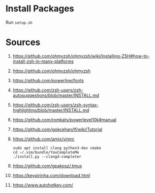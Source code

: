 # Install Packages
Run `setup.sh`

# Sources
1. https://github.com/ohmyzsh/ohmyzsh/wiki/Installing-ZSH#how-to-install-zsh-in-many-platforms
2. https://github.com/ohmyzsh/ohmyzsh
3. https://github.com/powerline/fonts
4. https://github.com/zsh-users/zsh-autosuggestions/blob/master/INSTALL.md
5. https://github.com/zsh-users/zsh-syntax-highlighting/blob/master/INSTALL.md
6. https://github.com/romkatv/powerlevel10k#manual
7. https://github.com/gokcehan/lf/wiki/Tutorial
8. https://github.com/amix/vimrc

    ```
    sudo apt install clang python3-dev cmake
    cd ~/.vim/bundle/YouCompleteMe
    ./install.py --clangd-completer
    ```
9. https://github.com/gpakosz/.tmux
10. https://keypirinha.com/download.html
11. https://www.autohotkey.com/
